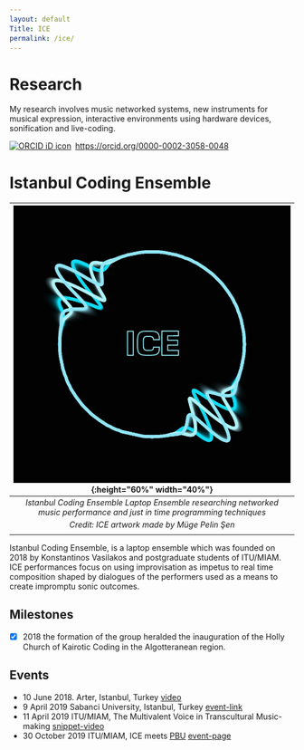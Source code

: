 ```yaml
---
layout: default
Title: ICE
permalink: /ice/
---
```


# Research
My research involves music networked systems, new instruments for musical expression, interactive environments using hardware devices, sonification and live-coding.
<div itemscope itemtype="https://schema.org/Person"><a itemprop="sameAs" content="https://orcid.org/0000-0002-3058-0048" href="https://orcid.org/0000-0002-3058-0048" target="orcid.widget" rel="me noopener noreferrer" style="vertical-align:top;"><img src="https://orcid.org/sites/default/files/images/orcid_16x16.png" style="width:1em;margin-right:.5em;" alt="ORCID iD icon">https://orcid.org/0000-0002-3058-0048</a></div>




# Istanbul Coding Ensemble

| ![](images/ICE-logo.jpeg){:height="60%" width="40%"}                                                                       |
|:--------------------------------------------------------------------------------------------------------------------------:|
| *Istanbul Coding Ensemble Laptop Ensemble researching networked music performance and just in time programming techniques* |
| *Credit: ICE artwork made by Müge Pelin Şen*                                                                               |
|                                                                                                                            |

Istanbul Coding Ensemble, is a laptop ensemble which was founded on 2018 by Konstantinos Vasilakos and postgraduate students of ITU/MIAM. ICE performances focus on using improvisation as impetus to real time composition shaped by dialogues of the performers used as a means to create impromptu sonic outcomes.

## Milestones
- [x] 2018 the formation of the group heralded the inauguration of the Holly Church of Kairotic Coding in the Algotteranean region.

## Events
- 10 June 2018. Arter, Istanbul, Turkey [video](https://www.youtube.com/watch?v=fsUI83MMogg&t=1445s)
- 9 April 2019 Sabanci University, Istanbul, Turkey [event-link](https://fass.sabanciuniv.edu/tr/event-detail?nid=20385)
- 11 April 2019 ITU/MIAM, The Multivalent Voice in Transcultural Music-making [snippet-video](https://www.facebook.com/itumiam/videos/579657199209878)
- 30 October 2019 ITU/MIAM, ICE meets [PBU](http://wertlos.org/pbup/) [event-page](https://www.miam.itu.edu.tr/en/2019/10/25/pbu-meets-ice-laptop-performance-using-networked-music-systems-2/)
